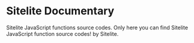 # Sitelite Documentary
Sitelite JavaScript functions source codes.
Only here you can find Sitelite JavaScript function source codes!
by Sitelite.
